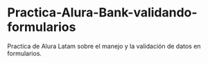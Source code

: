 # Practica-Alura-Bank-validando-formularios
Practica de Alura Latam sobre el manejo y la validación de datos en formularios.
